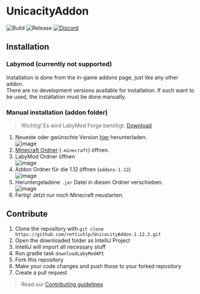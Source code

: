# UnicacityAddon

![Build](https://github.com/rettichlp/UnicacityAddon-1.12.2/actions/workflows/build.yml/badge.svg)
![Release](https://github.com/rettichlp/UnicacityAddon-1.12.2/actions/workflows/release.yml/badge.svg)
[![Discord](https://discordapp.com/api/guilds/1008928645185810463/widget.png?style=shield)](https://discord.gg/A9u5eY7CbS)

## Installation

### Labymod (currently not supported)
Installation is done from the in-game addons page, just like any other addon.<br>
There are no development versions available for installation. If such want to be used, the installation must be done manually.

### Manual installation (addon folder)

> Wichtig! Es wird LabyMod Forge benötigt. [Download](https://dl.labymod.net/latest/install/LabyMod3_Installer.jar)
1. Neueste oder gwünschte Version [hier](https://github.com/rettichlp/UnicacityAddon-1.12.2/releases) herunterladen.<br>
   ![image](https://user-images.githubusercontent.com/97811064/184896004-2f6879ce-c709-405f-a64a-3c40254d4c28.png)
2. [Minecraft Ordner](https://praxistipps.chip.de/wie-heisst-der-minecraft-ordner-so-finden-sie-ihn_40959) (`.minecraft`) öffnen.<br>
3. LabyMod Ordner öffnen<br>
   ![image](https://user-images.githubusercontent.com/97811064/184894675-b33541cc-b0c6-4bed-b436-d44210149a4a.png)
4. Addon Ordner für die 1.12 öffnen (`addons-1.12`)<br>
   ![image](https://user-images.githubusercontent.com/97811064/184894304-0851e2d1-928b-4379-9026-490760c5925f.png)
5. Heruntergeladene `.jar` Datei in diesen Ordner verschieben.<br>
   ![image](https://user-images.githubusercontent.com/97811064/184894050-1f36337a-18a1-4247-876f-039f7b2a39d0.png)
6. Fertig! Jetzt nur noch Minecraft neustarten.

## Contribute

1. Clone the repository with `git clone https://github.com/rettichlp/UnicacityAddon-1.12.2.git`
2. Open the downloaded folder as IntelliJ Project
3. IntelliJ will import all necessary stuff
4. Run gradle task `downloadLabyModAPI`
5. Fork this repository
6. Make your code changes and push those to your forked repository
7. Create a pull request

> Read our [Contributing guidelines](https://github.com/rettichlp/UnicacityAddon-1.12.2/blob/main/CONTRIBUTING.md)